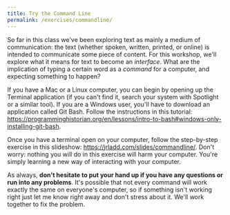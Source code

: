 ```yaml
---
title: Try the Command Line
permalink: /exercises/commandline/
---
```


So far in this class we've been exploring text as mainly a medium of communication: the text (whether spoken, written, printed, or online) is intended to communicate some piece of content. For this workshop, we'll explore what it means for text to become an *interface*. What are the implication of typing a certain word as a *command* for a computer, and expecting something to happen?

If you have a Mac or a Linux computer, you can begin by opening up the Terminal application (if you can't find it, search your system with Spotlight or a similar tool). If you are a Windows user, you'll have to download an application called Git Bash. Follow the instructions in this tutorial: <https://programminghistorian.org/en/lessons/intro-to-bash#windows-only-installing-git-bash>.

Once you have a terminal open on your computer, follow the step-by-step exercise in this slideshow: <https://jrladd.com/slides/commandline/>. Don't worry: nothing you will do in this exercise will harm your computer. You're simply learning a new way of interacting with your computer.

As always, **don't hesitate to put your hand up if you have any questions or run into any problems**. It's possible that not every command will work exactly the same on everyone's computer, so if something isn't working right just let me know right away and don't stress about it. We'll work together to fix the problem.
